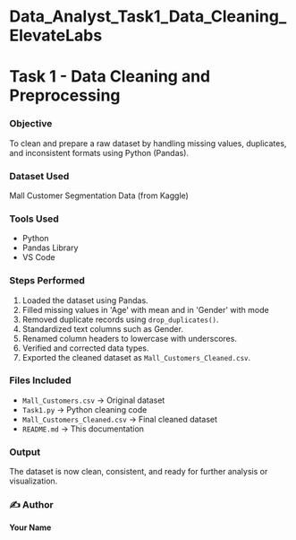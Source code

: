 # Data_Analyst_Task1_Data_Cleaning_ElevateLabs

#  Task 1 - Data Cleaning and Preprocessing

###  Objective
To clean and prepare a raw dataset by handling missing values, duplicates, and inconsistent formats using Python (Pandas).

###  Dataset Used
Mall Customer Segmentation Data (from Kaggle)

### Tools Used
- Python
- Pandas Library
- VS Code 

###  Steps Performed
1. Loaded the dataset using Pandas.
2. Filled missing values in 'Age' with mean and in 'Gender' with mode
3. Removed duplicate records using `drop_duplicates()`.
4. Standardized text columns such as Gender.
5. Renamed column headers to lowercase with underscores.
6. Verified and corrected data types.
7. Exported the cleaned dataset as `Mall_Customers_Cleaned.csv`.
   

###  Files Included
- `Mall_Customers.csv` → Original dataset  
- `Task1.py` → Python cleaning code  
- `Mall_Customers_Cleaned.csv` → Final cleaned dataset  
- `README.md` → This documentation  

###  Output
The dataset is now clean, consistent, and ready for further analysis or visualization.

### ✍️ Author
**Your Name**  
